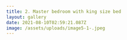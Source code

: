 ```yaml
---
title: 2. Master bedroom with king size bed
layout: gallery
date: 2021-08-10T02:59:21.087Z
image: /assets/uploads/image5-1-.jpeg
---
```

